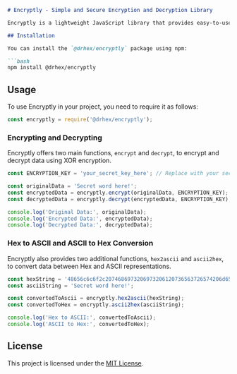 
```markdown
# Encryptly - Simple and Secure Encryption and Decryption Library

Encryptly is a lightweight JavaScript library that provides easy-to-use functions for encrypting and decrypting data securely using XOR encryption. It offers a simple and effective way to protect sensitive information, making it an excellent choice for various applications.

## Installation

You can install the `@drhex/encryptly` package using npm:

```bash
npm install @drhex/encryptly
```

## Usage

To use Encryptly in your project, you need to require it as follows:

```javascript
const encryptly = require('@drhex/encryptly');
```

### Encrypting and Decrypting

Encryptly offers two main functions, `encrypt` and `decrypt`, to encrypt and decrypt data using XOR encryption.

```javascript
const ENCRYPTION_KEY = 'your_secret_key_here'; // Replace with your secret key

const originalData = 'Secret word here!';
const encryptedData = encryptly.encrypt(originalData, ENCRYPTION_KEY);
const decryptedData = encryptly.decrypt(encryptedData, ENCRYPTION_KEY);

console.log('Original Data:', originalData);
console.log('Encrypted Data:', encryptedData);
console.log('Decrypted Data:', decryptedData);
```

### Hex to ASCII and ASCII to Hex Conversion

Encryptly also provides two additional functions, `hex2ascii` and `ascii2hex`, to convert data between Hex and ASCII representations.

```javascript
const hexString = '48656c6c6f2c2074686973206973206120736563726574206d65737361676521';
const asciiString = 'Secret word here!';

const convertedToAscii = encryptly.hex2ascii(hexString);
const convertedToHex = encryptly.ascii2hex(asciiString);

console.log('Hex to ASCII:', convertedToAscii);
console.log('ASCII to Hex:', convertedToHex);
```

## License

This project is licensed under the [MIT License](LICENSE).
```
